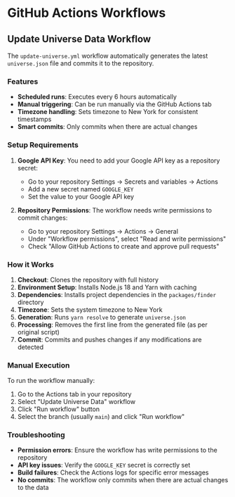 # GitHub Actions Workflows

## Update Universe Data Workflow

The `update-universe.yml` workflow automatically generates the latest `universe.json` file and commits it to the repository.

### Features

- **Scheduled runs**: Executes every 6 hours automatically
- **Manual triggering**: Can be run manually via the GitHub Actions tab
- **Timezone handling**: Sets timezone to New York for consistent timestamps
- **Smart commits**: Only commits when there are actual changes

### Setup Requirements

1. **Google API Key**: You need to add your Google API key as a repository secret:

   - Go to your repository Settings → Secrets and variables → Actions
   - Add a new secret named `GOOGLE_KEY`
   - Set the value to your Google API key

2. **Repository Permissions**: The workflow needs write permissions to commit changes:
   - Go to your repository Settings → Actions → General
   - Under "Workflow permissions", select "Read and write permissions"
   - Check "Allow GitHub Actions to create and approve pull requests"

### How it Works

1. **Checkout**: Clones the repository with full history
2. **Environment Setup**: Installs Node.js 18 and Yarn with caching
3. **Dependencies**: Installs project dependencies in the `packages/finder` directory
4. **Timezone**: Sets the system timezone to New York
5. **Generation**: Runs `yarn resolve` to generate `universe.json`
6. **Processing**: Removes the first line from the generated file (as per original script)
7. **Commit**: Commits and pushes changes if any modifications are detected

### Manual Execution

To run the workflow manually:

1. Go to the Actions tab in your repository
2. Select "Update Universe Data" workflow
3. Click "Run workflow" button
4. Select the branch (usually `main`) and click "Run workflow"

### Troubleshooting

- **Permission errors**: Ensure the workflow has write permissions to the repository
- **API key issues**: Verify the `GOOGLE_KEY` secret is correctly set
- **Build failures**: Check the Actions logs for specific error messages
- **No commits**: The workflow only commits when there are actual changes to the data
